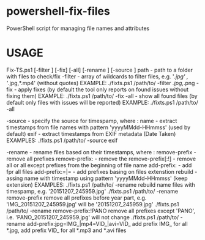 # powershell-fix-files
PowerShell script for managing file names and attributes

# USAGE
Fix-TS.ps1 <Path> [-filter <filter>] [-fix] [-all] [-rename <rename-options>] [-source <timestamp-source>]
  path    - path to a folder with files to check/fix
  -filter - array of wildcards to filter files, e.g. '*.jpg' , '*.jpg,*.mp4' (without quotes)
            EXAMPLE: ./fixts.ps1 /path/to/ -filter *.jpg,*.png
  -fix    - apply fixes (by default the tool only reports on found issues without fixing them)
            EXAMPLE: ./fixts.ps1 /path/to/ -fix
  -all    - show all found files (by default only files with issues will be reported)
            EXAMPLE: ./fixts.ps1 /path/to/ -all
            
  -source - specify the source for timespamp, 
    where <timestamp-source>:
      name  - extract timestamps from file names with pattern 'yyyyMMdd-HHmmss' (used by default)
      exif  - extract timestamps from EXIF metadata (Date Taken)
    EXAMPLES:
      ./fixts.ps1 /path/to/ -source exif
      
  -rename - rename files based on their timestamps,
    where <rename-options>:
      remove-prefix             - remove all prefixes
      remove-prefix:<prefix>    - remove the <prefix>
      remove-prefix[:!<prefix>] - remove all or all except <prefix> prefixes from the beginning of file name
      add-prefix:<prefix>       - add <prefix> fpr all files
      add-prefix:<ext1>=<prefix>|<ext2>=<prefix> - add prefixes basing on files extenstion
      rebuild                   - assing name with timestamp using pattern 'yyyyMMdd-HHmmss' (keep extension)
    EXAMPLES: 
      ./fixts.ps1 /path/to/ -rename rebuild
        name files with timespamp, e.g. '20151207_245959.jpg'
      ./fixts.ps1 /path/to/ -rename remove-prefix
        remove all prefixes before year part, e.g. 'IMG_20151207_245959.jpg' will be '20151207_245959.jpg'
      ./fixts.ps1 /path/to/ -rename remove-prefix:!PANO 
        remove all prefixes except 'PANO', i.e. 'PANO_20151207_245959.jpg' will not change
      ./fixts.ps1 /path/to/ -rename add-prefix:jpg=IMG_|mp4=VID_|avi=VID_ 
        add prefix IMG_ for all *.jpg, add prefix VID_ for all *.mp3 and *.avi files
